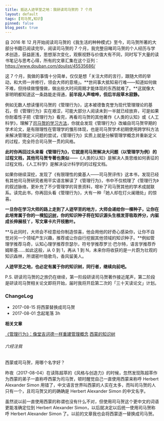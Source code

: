 ```yaml
---
title: 抵达人迹罕至之地：我研读司马贺的 7 个月
layout: default
tags: [司马贺,知识]
pinned: false
blog_post: true
---
```


自 2016 年 12 月开始阅读司马贺的《我生活的种种模式》至今，司马贺所著的大部分书籍已阅读完毕，阅读司马贺的 7 个月，我完整目睹司马贺的个人经历与学术创造，获益匪浅，思想渐次变化，观察视野与价值大有不同，同时写下大量的读书笔记与思考心得，所有的文章汇集在这个豆列：https://www.douban.com/doulist/45535686/  

这 7 个月，我做的事情十分简单，仅仅是想「关注大师的言行，跟随大师的举动，和大师一并修行，领会大师的意境」。**世间事大抵知易行难——知道如何做不难，但持续做慢慢做，做出些大时间周期才能体现的东西就难了。**这就像大家明明都知道这一条路能走得通，**前半段人声喧哗，但后半段草木寂静。**

例如无数人想读懂司马贺的《管理行为》，这本被德鲁克誉为现代管理理论的基石，但《管理行为》实在艰涩，可能大部分人阅读未到一半就已经放弃，可是如果你耐着性子把《管理行为》看完，再看司马贺的其他著作《人类的认知》或《人工科学》，理解了[司马贺的学习方法](http://www.cnfeat.com/blog/2017/05/30/InterdisciplinaryLearning/)，你就会发现《管理行为》改编自司马贺早期的学术论文，是有限理性在管理学的雏形体现，也是司马贺学术初期使用跨学科方法来解决管理定义问题的尝试，《管理行为》实质上就是分解管理学概念并重新定义的过程，完全符合司马贺一贯的风格。

**此时你再回过头来看《管理行为》，它就是司马贺解决大问题（以管理学为例）的过程文档，其他司马贺专著也类似**——《人类的认知》是解决人类思维如何表征的过程文档，《人工科学》是解决设计科学的的过程文档。

如果你继续深挖，发现了《有限理性的奠基人——司马贺评传》这本书，发现已经有其他司马贺研究者用平实语言解读了《管理行为》，书中不仅梳理了《管理行为》的叙述脉络，更补充了不少管理学的背景资料，增补了司马贺其他的学术成就联系。读完此书，你再回头看《管理行为》，大有一种「她人却在灯火阑珊处」的惊喜。

**一旦你在学习大师的路上走到了人迹罕至的地方，大师会递给你一棵种子，让你在此培育属于你的一棵[知识树](http://www.cnfeat.com/blog/2017/01/05/SimonKnowlegeTree/)，你的知识种子将在知识源头生根发芽吸取养分，内驱成长伸展枝丫，写文章卡片开枝散叶。**

**与此同时，大师会不经意给你制造惊喜，他会用他的好奇心感染你，让你不自觉对另一个领域产生兴趣，推荐或让你自行挖掘其他领域的知识种子。**例如管理学推荐马奇，认知心理学推荐奈瑟尔，符号学推荐罗兰·巴尔特，语言学推荐乔姆斯基……如此这般，从 0 到 1，再从 1 到 N，未来你将收获的是一片蔚为壮观的知识森林，所谓密叶隐歌鸟，香风留美人。

**人迹罕至之地，也必定有属于你的知识树，同行者，继续向前吧。**

P.S. 研读司马贺的之旅仍在继续，第一阶段研读司马贺著作接近尾声，第二阶段是研读司马贺相关论文即将开始，届时我将开启第二次的「三十天读论文」计划。


### ChangeLog

- 2017-08-15 将西蒙替换成司马贺
- 2017-08-01 念起笔落 3h

**相关文章**

[《管理行为》：像堂吉诃德一样重建管理概念](https://mp.weixin.qq.com/s?__biz=MzA4MTQ0NDQxNg==&mid=2650639374&idx=1&sn=027125100829369170e2297b071f5b7c&chksm=879dc721b0ea4e37caeb2deca319a9fa8c6773cb7a9c7de6b225901fe15553c7ef4c259a6657#rd)
[西蒙的知识树](https://mp.weixin.qq.com/s?__biz=MzA4MTQ0NDQxNg==&mid=2650639234&idx=1&sn=07a0f57145662d6f508594d26991edb2&chksm=879dc0adb0ea49bb39dd0973815014f5d309834549979aa3514c82cdbcf9b3b4f43636604d24#rd)

###### 六经注我

西蒙或司马贺，用哪个名字好？

昨夜（2017-08-04）在读陈超萃的《风格与创造力》的时候，忽然发现陈超萃作为西蒙的弟子一直称呼西蒙为司马贺，顿时醒觉自己一直使用西蒙来称呼 Herbert Alexander Simon 用错了，中文语言世界叫西蒙的人实在太多，而叫司马贺的人只有一个，且司马贺又的的确确是 Herbert Alexander Simon 的中文名字。

虽然说以前一直使用西蒙的称谓也没有什么不对，但使用司马贺这个更中文的词语更能准确定位到 Herbert Alexander Simon，以后就决定以后统一使用司马贺称呼 Herbert Alexander Simon 了。以前的文章我也会将西蒙逐一替换成司马贺。






